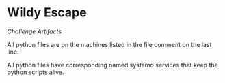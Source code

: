 # Wildy Escape
_Challenge Artifacts_

All python files are on the machines listed in the file comment on the last line.

All python files have corresponding named systemd services that keep the python scripts alive.